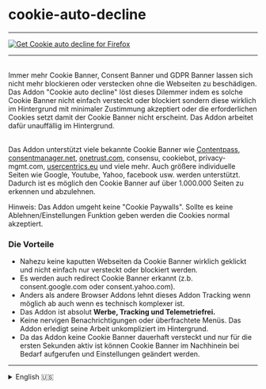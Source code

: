 # cookie-auto-decline

***

<a href="https://addons.mozilla.org/de/firefox/addon/cookie-auto-decline/"><img src="https://user-images.githubusercontent.com/585534/107280546-7b9b2a00-6a26-11eb-8f9f-f95932f4bfec.png" alt="Get Cookie auto decline for Firefox"></a>

***

  <br>
Immer mehr Cookie Banner, Consent Banner und GDPR Banner lassen sich nicht mehr blockieren oder verstecken ohne die Webseiten zu beschädigen. Das Addon "Cookie auto decline" löst dieses Dilemmer indem es solche Cookie Banner nicht einfach versteckt oder blockiert sondern diese wirklich im Hintergrund mit minimaler Zustimmung akzeptiert oder die erforderlichen Cookies setzt damit der Cookie Banner nicht erscheint. Das Addon arbeitet dafür unauffällig im Hintergrund.<br><br>

Das Addon unterstützt viele bekannte Cookie Banner wie [Contentpass](https://www.contentpass.net/de), [consentmanager.net](https://www.consentmanager.net/), [onetrust.com](https://www.onetrust.com/), consensu, cookiebot, privacy-mgmt.com, [usercentrics.eu](https://usercentrics.com/) und viele mehr. Auch größere individuelle Seiten wie Google, Youtube, Yahoo, facebook usw. werden unterstützt. Dadurch ist es möglich den Cookie Banner auf über 1.000.000 Seiten zu erkennen und abzulehnen.<br>

Hinweis: Das Addon umgeht keine "Cookie Paywalls". Sollte es keine Ablehnen/Einstellungen Funktion geben werden die Cookies normal akzeptiert.

<h3>Die Vorteile</h3>
<ul>
  <li>Nahezu keine kaputten Webseiten da Cookie Banner wirklich geklickt und nicht einfach nur versteckt oder blockiert werden.</li>
  <li>Es werden auch redirect Cookie Banner erkannt (z.b. consent.google.com oder consent.yahoo.com).</li>
  <li>Anders als andere Browser Addons lehnt dieses Addon Tracking wenn möglich ab auch wenn es technisch komplexer ist.</li>
  <li>Das Addon ist absolut <b>Werbe, Tracking und Telemetriefrei.</b></li>
  <li>Keine nervigen Benachrichtigungen oder überfrachtete Menüs. Das Addon erledigt seine Arbeit unkompliziert im Hintergrund.</li>
  <li>Da das Addon keine Cookie Banner dauerhaft versteckt und nur für die ersten Sekunden aktiv ist können Cookie Banner im Nachhinein bei Bedarf aufgerufen und Einstellungen geändert werden.</li>
</ul><hr>

<details>
  <summary>English 🇺🇸</summary>
  <br>
  More and more cookie banner, consent banner and GDPR banner can't be blocked or hidden without breaking the website. The Addon "Cookie auto decline" solving the problem by clicking the button or setting the required cookie so the banner doesn't appear. The addon works in the background without the need of further interaction.<br><br>
  
  The addon supports many cookie banner scripts like [Contentpass](https://www.contentpass.net/de), [consentmanager.net](https://www.consentmanager.net/), [onetrust.com](https://onetrust.com/), consensu, cookiebot, privacy-mgmt.com, [usercentrics.eu](https://usercentrics.com/) and more. Also self made cookie banner on bigger sites like on Google, Youtube, Yahoo or Facebook are supported. With this its possible to detect and decline the cookie banner on over 1.000.000 websites.<br>

Note: The addon doesn't circumvent "Cookie banner paywalls". When there is no decline or settings button the addon will click the accept button.

<h3>The advantages</h3>
<ul>
  <li>Nearly no broken pages because the cookie banner getting clicked, not just hidden or blocked.</li>
  <li>It also works with redirect cookie banner (like consent.google.com oder consent.yahoo.com).</li>
  <li>The addon trying to decline tracking even when its more complex.</li>
  <li>There are <b>no ads, no tracking und no Telemtry</b> at all.</li>
  <li>No annoying annoyances or heavy settings menus. The addon works in the background.</li>
  <li>The addon is only for a few seconds active so cookie banner settings can be changed after this (like enabling third-party videoplayer).</li>
</ul>

Link to the firefox addon (english): https://addons.mozilla.org/en-US/firefox/addon/cookie-auto-decline/
</details>
